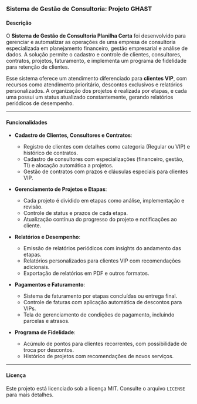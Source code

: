 ### Sistema de Gestão de Consultoria: Projeto GHAST

#### Descrição
O **Sistema de Gestão de Consultoria Planilha Certa** foi desenvolvido para gerenciar e automatizar as operações de uma empresa de consultoria especializada em planejamento financeiro, gestão empresarial e análise de dados. A solução permite o cadastro e controle de clientes, consultores, contratos, projetos, faturamento, e implementa um programa de fidelidade para retenção de clientes.

Esse sistema oferece um atendimento diferenciado para **clientes VIP**, com recursos como atendimento prioritário, descontos exclusivos e relatórios personalizados. A organização dos projetos é realizada por etapas, e cada uma possui um status atualizado constantemente, gerando relatórios periódicos de desempenho.

---

#### Funcionalidades
- **Cadastro de Clientes, Consultores e Contratos**:
  - Registro de clientes com detalhes como categoria (Regular ou VIP) e histórico de contratos.
  - Cadastro de consultores com especializações (financeiro, gestão, TI) e alocação automática a projetos.
  - Gestão de contratos com prazos e cláusulas especiais para clientes VIP.

- **Gerenciamento de Projetos e Etapas**:
  - Cada projeto é dividido em etapas como análise, implementação e revisão.
  - Controle de status e prazos de cada etapa.
  - Atualização contínua do progresso do projeto e notificações ao cliente.

- **Relatórios e Desempenho**:
  - Emissão de relatórios periódicos com insights do andamento das etapas.
  - Relatórios personalizados para clientes VIP com recomendações adicionais.
  - Exportação de relatórios em PDF e outros formatos.

- **Pagamentos e Faturamento**:
  - Sistema de faturamento por etapas concluídas ou entrega final.
  - Controle de faturas com aplicação automática de descontos para VIPs.
  - Tela de gerenciamento de condições de pagamento, incluindo parcelas e atrasos.

- **Programa de Fidelidade**:
  - Acúmulo de pontos para clientes recorrentes, com possibilidade de troca por descontos.
  - Histórico de projetos com recomendações de novos serviços.

---

#### Licença
Este projeto está licenciado sob a licença MIT. Consulte o arquivo `LICENSE` para mais detalhes.
